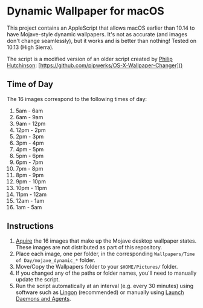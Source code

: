 # Dynamic Wallpaper for macOS

This project contains an AppleScript that allows macOS earlier than 10.14 to have Mojave-style dynamic wallpapers. It's not as accurate (and images don't change seamlessly), but it works and is better than nothing! Tested on 10.13 (High Sierra).

The script is a modified version of an older script created by [Philip Hutchinson](https://pipwerks.mit-license.org):
[https://github.com/pipwerks/OS-X-Wallpaper-Changer]()

## Time of Day

The 16 images correspond to the following times of day:

1. 5am - 6am
2. 6am - 9am
3. 9am - 12pm
4. 12pm - 2pm
5. 2pm - 3pm
6. 3pm - 4pm
7. 4pm - 5pm
8. 5pm - 6pm
9. 6pm - 7pm
10. 7pm - 8pm
11. 8pm - 9pm
12. 9pm - 10pm
13. 10pm - 11pm
14. 11pm - 12am
15. 12am - 1am
16. 1am - 5am

## Instructions

1. [Aquire](https://www.cultofmac.com/553577/grab-all-16-macos-mojave-dynamic-wallpapers-right-here/) the 16 images that make up the Mojave desktop wallpaper states. These images are not distributed as part of this repository.
2. Place each image, one per folder, in the corresponding `Wallpapers/Time of Day/mojave_dynamic_*` folder.
3. Move/Copy the Wallpapers folder to your `$HOME/Pictures/` folder.
4. If you changed any of the paths or folder names, you'll need to manually update the script.
5. Run the script automatically at an interval (e.g. every 30 minutes) using software such as [Lingon](https://www.peterborgapps.com/lingon/) (recommended) or manually using [Launch Daemons and Agents](https://developer.apple.com/library/archive/documentation/MacOSX/Conceptual/BPSystemStartup/Chapters/CreatingLaunchdJobs.html).
